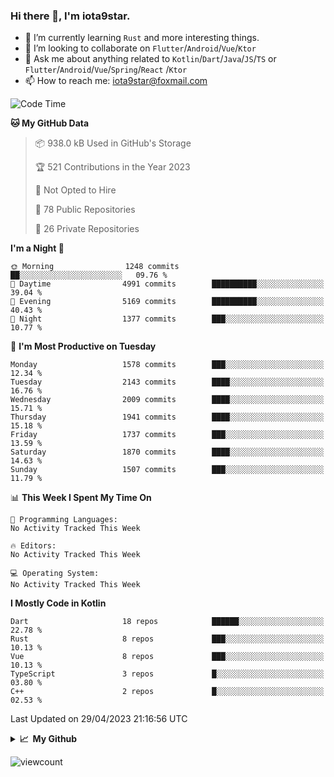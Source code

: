 ### Hi there 👋, I'm iota9star.

- 🌱 I’m currently learning `Rust` and more interesting things.
- 👯 I’m looking to collaborate on `Flutter`/`Android`/`Vue`/`Ktor`
- 💬 Ask me about anything related to `Kotlin`/`Dart`/`Java`/`JS`/`TS` or `Flutter`/`Android`/`Vue`/`Spring`/`React`
  /`Ktor`
- 📫 How to reach me: [iota9star@foxmail.com](iota9star@foxmail.com)



<!--START_SECTION:waka-->
![Code Time](http://img.shields.io/badge/Code%20Time-3%2C090%20hrs%2054%20mins-blue)

**🐱 My GitHub Data** 

> 📦 938.0 kB Used in GitHub's Storage 
 > 
> 🏆 521 Contributions in the Year 2023
 > 
> 🚫 Not Opted to Hire
 > 
> 📜 78 Public Repositories 
 > 
> 🔑 26 Private Repositories 
 > 
**I'm a Night 🦉** 

```text
🌞 Morning                1248 commits        ██░░░░░░░░░░░░░░░░░░░░░░░   09.76 % 
🌆 Daytime                4991 commits        ██████████░░░░░░░░░░░░░░░   39.04 % 
🌃 Evening                5169 commits        ██████████░░░░░░░░░░░░░░░   40.43 % 
🌙 Night                  1377 commits        ███░░░░░░░░░░░░░░░░░░░░░░   10.77 % 
```
📅 **I'm Most Productive on Tuesday** 

```text
Monday                   1578 commits        ███░░░░░░░░░░░░░░░░░░░░░░   12.34 % 
Tuesday                  2143 commits        ████░░░░░░░░░░░░░░░░░░░░░   16.76 % 
Wednesday                2009 commits        ████░░░░░░░░░░░░░░░░░░░░░   15.71 % 
Thursday                 1941 commits        ████░░░░░░░░░░░░░░░░░░░░░   15.18 % 
Friday                   1737 commits        ███░░░░░░░░░░░░░░░░░░░░░░   13.59 % 
Saturday                 1870 commits        ████░░░░░░░░░░░░░░░░░░░░░   14.63 % 
Sunday                   1507 commits        ███░░░░░░░░░░░░░░░░░░░░░░   11.79 % 
```


📊 **This Week I Spent My Time On** 

```text
💬 Programming Languages: 
No Activity Tracked This Week

🔥 Editors: 
No Activity Tracked This Week

💻 Operating System: 
No Activity Tracked This Week
```

**I Mostly Code in Kotlin** 

```text
Dart                     18 repos            ██████░░░░░░░░░░░░░░░░░░░   22.78 % 
Rust                     8 repos             ███░░░░░░░░░░░░░░░░░░░░░░   10.13 % 
Vue                      8 repos             ███░░░░░░░░░░░░░░░░░░░░░░   10.13 % 
TypeScript               3 repos             █░░░░░░░░░░░░░░░░░░░░░░░░   03.80 % 
C++                      2 repos             █░░░░░░░░░░░░░░░░░░░░░░░░   02.53 % 
```




 Last Updated on 29/04/2023 21:16:56 UTC
<!--END_SECTION:waka-->

<details>
  <summary><b>📈&nbsp;&nbsp;My Github</b></summary>
  <br>
  <img src='https://github-profile-trophy.vercel.app/?username=iota9star'>
  <img src='https://bad-apple-github-readme.vercel.app/api?show_bg=1&username=iota9star&hide_title=true'>
  <img src='http://cr-skills-chart-widget.azurewebsites.net/api/api?username=iota9star'>
</details>


![viewcount](https://count.getloli.com/get/@iota9star?theme=rule34)
